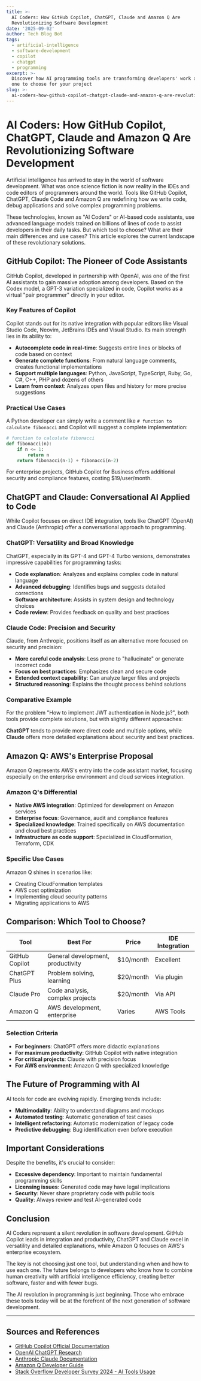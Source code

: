 ```yaml
---
title: >-
  AI Coders: How GitHub Copilot, ChatGPT, Claude and Amazon Q Are
  Revolutionizing Software Development
date: '2025-09-02'
author: Tech Blog Bot
tags:
  - artificial-intelligence
  - software-development
  - copilot
  - chatgpt
  - programming
excerpt: >-
  Discover how AI programming tools are transforming developers' work and which
  one to choose for your project
slug: >-
  ai-coders-how-github-copilot-chatgpt-claude-and-amazon-q-are-revolutionizing-software-development
---
```


# AI Coders: How GitHub Copilot, ChatGPT, Claude and Amazon Q Are Revolutionizing Software Development

Artificial intelligence has arrived to stay in the world of software development. What was once science fiction is now reality in the IDEs and code editors of programmers around the world. Tools like GitHub Copilot, ChatGPT, Claude Code and Amazon Q are redefining how we write code, debug applications and solve complex programming problems.

These technologies, known as "AI Coders" or AI-based code assistants, use advanced language models trained on billions of lines of code to assist developers in their daily tasks. But which tool to choose? What are their main differences and use cases? This article explores the current landscape of these revolutionary solutions.

## GitHub Copilot: The Pioneer of Code Assistants

GitHub Copilot, developed in partnership with OpenAI, was one of the first AI assistants to gain massive adoption among developers. Based on the Codex model, a GPT-3 variation specialized in code, Copilot works as a virtual "pair programmer" directly in your editor.

### Key Features of Copilot

Copilot stands out for its native integration with popular editors like Visual Studio Code, Neovim, JetBrains IDEs and Visual Studio. Its main strength lies in its ability to:

- **Autocomplete code in real-time**: Suggests entire lines or blocks of code based on context
- **Generate complete functions**: From natural language comments, creates functional implementations
- **Support multiple languages**: Python, JavaScript, TypeScript, Ruby, Go, C#, C++, PHP and dozens of others
- **Learn from context**: Analyzes open files and history for more precise suggestions

### Practical Use Cases

A Python developer can simply write a comment like `# function to calculate fibonacci` and Copilot will suggest a complete implementation:

```python
# function to calculate fibonacci
def fibonacci(n):
    if n <= 1:
        return n
    return fibonacci(n-1) + fibonacci(n-2)
```

For enterprise projects, GitHub Copilot for Business offers additional security and compliance features, costing $19/user/month.

## ChatGPT and Claude: Conversational AI Applied to Code

While Copilot focuses on direct IDE integration, tools like ChatGPT (OpenAI) and Claude (Anthropic) offer a conversational approach to programming.

### ChatGPT: Versatility and Broad Knowledge

ChatGPT, especially in its GPT-4 and GPT-4 Turbo versions, demonstrates impressive capabilities for programming tasks:

- **Code explanation**: Analyzes and explains complex code in natural language
- **Advanced debugging**: Identifies bugs and suggests detailed corrections
- **Software architecture**: Assists in system design and technology choices
- **Code review**: Provides feedback on quality and best practices

### Claude Code: Precision and Security

Claude, from Anthropic, positions itself as an alternative more focused on security and precision:

- **More careful code analysis**: Less prone to "hallucinate" or generate incorrect code
- **Focus on best practices**: Emphasizes clean and secure code
- **Extended context capability**: Can analyze larger files and projects
- **Structured reasoning**: Explains the thought process behind solutions

### Comparative Example

For the problem "How to implement JWT authentication in Node.js?", both tools provide complete solutions, but with slightly different approaches:

**ChatGPT** tends to provide more direct code and multiple options, while **Claude** offers more detailed explanations about security and best practices.

## Amazon Q: AWS's Enterprise Proposal

Amazon Q represents AWS's entry into the code assistant market, focusing especially on the enterprise environment and cloud services integration.

### Amazon Q's Differential

- **Native AWS integration**: Optimized for development on Amazon services
- **Enterprise focus**: Governance, audit and compliance features
- **Specialized knowledge**: Trained specifically on AWS documentation and cloud best practices
- **Infrastructure as code support**: Specialized in CloudFormation, Terraform, CDK

### Specific Use Cases

Amazon Q shines in scenarios like:
- Creating CloudFormation templates
- AWS cost optimization
- Implementing cloud security patterns
- Migrating applications to AWS

## Comparison: Which Tool to Choose?

| Tool | Best For | Price | IDE Integration |
|------|----------|-------|----------------|
| GitHub Copilot | General development, productivity | $10/month | Excellent |
| ChatGPT Plus | Problem solving, learning | $20/month | Via plugin |
| Claude Pro | Code analysis, complex projects | $20/month | Via API |
| Amazon Q | AWS development, enterprise | Varies | AWS Tools |

### Selection Criteria

- **For beginners**: ChatGPT offers more didactic explanations
- **For maximum productivity**: GitHub Copilot with native integration
- **For critical projects**: Claude with precision focus
- **For AWS environment**: Amazon Q with specialized knowledge

## The Future of Programming with AI

AI tools for code are evolving rapidly. Emerging trends include:

- **Multimodality**: Ability to understand diagrams and mockups
- **Automated testing**: Automatic generation of test cases
- **Intelligent refactoring**: Automatic modernization of legacy code
- **Predictive debugging**: Bug identification even before execution

## Important Considerations

Despite the benefits, it's crucial to consider:

- **Excessive dependency**: Important to maintain fundamental programming skills
- **Licensing issues**: Generated code may have legal implications
- **Security**: Never share proprietary code with public tools
- **Quality**: Always review and test AI-generated code

## Conclusion

AI Coders represent a silent revolution in software development. GitHub Copilot leads in integration and productivity, ChatGPT and Claude excel in versatility and detailed explanations, while Amazon Q focuses on AWS's enterprise ecosystem.

The key is not choosing just one tool, but understanding when and how to use each one. The future belongs to developers who know how to combine human creativity with artificial intelligence efficiency, creating better software, faster and with fewer bugs.

The AI revolution in programming is just beginning. Those who embrace these tools today will be at the forefront of the next generation of software development.

---

## Sources and References

- [GitHub Copilot Official Documentation](https://docs.github.com/en/copilot)
- [OpenAI ChatGPT Research](https://openai.com/research)
- [Anthropic Claude Documentation](https://docs.anthropic.com)
- [Amazon Q Developer Guide](https://aws.amazon.com/q/developer/)
- [Stack Overflow Developer Survey 2024 - AI Tools Usage](https://survey.stackoverflow.co/2024)
